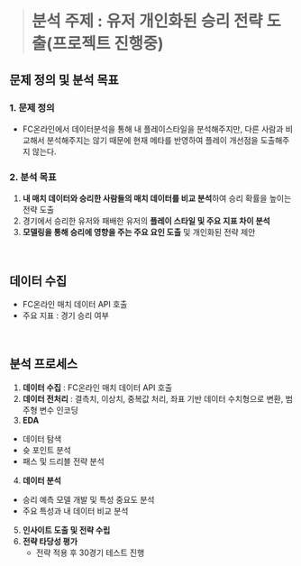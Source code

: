 > # **분석 주제 : 유저 개인화된 승리 전략 도출**(프로젝트 진행중)

## 문제 정의 및 분석 목표
### 1. 문제 정의
- FC온라인에서 데이터분석을 통해 내 플레이스타일을 분석해주지만, 다른 사람과 비교해서 분석해주지는 않기 때문에 현재 메타를 반영하여 플레이 개선점을 도출해주지 않는다.


### 2. 분석 목표
1. **내 매치 데이터와 승리한 사람들의 매치 데이터를 비교 분석**하여 승리 확률을 높이는 전략 도출
2. 경기에서 승리한 유저와 패배한 유저의 **플레이 스타일 및 주요 지표 차이 분석**
3. **모델링을 통해 승리에 영향을 주는 주요 요인 도출** 및 개인화된 전략 제안
<br>

## 데이터 수집
- FC온라인 매치 데이터 API 호출
- 주요 지표 : 경기 승리 여부
<br>

## 분석 프로세스
1. **데이터 수집** : FC온라인 매치 데이터 API 호출
2. **데이터 전처리** : 결측치, 이상치, 중복값 처리, 좌표 기반 데이터 수치형으로 변환, 범주형 변수 인코딩
3. **EDA**
  - 데이터 탐색
  - 슛 포인트 분석
  - 패스 및 드리블 전략 분석
4. **데이터 분석**
  - 승리 예측 모델 개발 및 특성 중요도 분석
  - 주요 특성과 내 데이터 비교 분석
5. **인사이트 도출 및 전략 수립**
6. **전략 타당성 평가**
   - 전략 적용 후 30경기 테스트 진행
